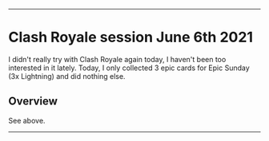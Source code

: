 
***

# Clash Royale session June 6th 2021

I didn't really try with Clash Royale again today, I haven't been too interested in it lately. Today, I only collected 3 epic cards for Epic Sunday (3x Lightning) and did nothing else.

## Overview

See above.

***

